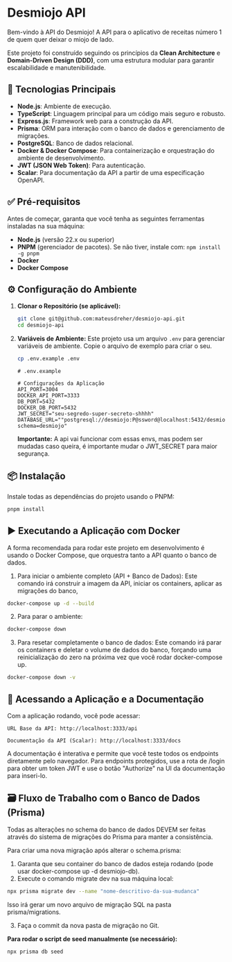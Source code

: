 # Desmiojo API

Bem-vindo à API do Desmiojo! A API para o aplicativo de receitas número 1 de quem quer deixar o miojo de lado.

Este projeto foi construído seguindo os princípios da **Clean Architecture** e **Domain-Driven Design (DDD)**, com uma estrutura modular para garantir escalabilidade e manutenibilidade.

## 🚀 Tecnologias Principais

-   **Node.js**: Ambiente de execução.
-   **TypeScript**: Linguagem principal para um código mais seguro e robusto.
-   **Express.js**: Framework web para a construção da API.
-   **Prisma**: ORM para interação com o banco de dados e gerenciamento de migrações.
-   **PostgreSQL**: Banco de dados relacional.
-   **Docker & Docker Compose**: Para containerização e orquestração do ambiente de desenvolvimento.
-   **JWT (JSON Web Token)**: Para autenticação.
-   **Scalar**: Para documentação da API a partir de uma especificação OpenAPI.

## ✅ Pré-requisitos

Antes de começar, garanta que você tenha as seguintes ferramentas instaladas na sua máquina:

-   **Node.js** (versão 22.x ou superior)
-   **PNPM** (gerenciador de pacotes). Se não tiver, instale com: `npm install -g pnpm`
-   **Docker**
-   **Docker Compose**

## ⚙️ Configuração do Ambiente

1.  **Clonar o Repositório (se aplicável):**
    ```bash
    git clone git@github.com:mateusdreher/desmiojo-api.git
    cd desmiojo-api
    ```

2.  **Variáveis de Ambiente:**
    Este projeto usa um arquivo `.env` para gerenciar variáveis de ambiente. Copie o arquivo de exemplo para criar o seu.

    ```bash
    cp .env.example .env
    ```
    
    ```env
    # .env.example

    # Configurações da Aplicação
    API_PORT=3004
    DOCKER_API_PORT=3333
    DB_PORT=5432
    DOCKER_DB_PORT=5432
    JWT_SECRET="seu-segredo-super-secreto-shhhh"
    DATABASE_URL=""postgresql://desmiojo:P@ssword@localhost:5432/desmiojo_db?schema=desmiojo"
    ```
    **Importante:** A api vai funcionar com essas envs, mas podem ser mudadas caso queira, é importante mudar o JWT_SECRET para maior segurança.

## 📦 Instalação

Instale todas as dependências do projeto usando o PNPM:

```bash
pnpm install
```

## ▶️ Executando a Aplicação com Docker

A forma recomendada para rodar este projeto em desenvolvimento é usando o Docker Compose, que orquestra tanto a API quanto o banco de dados.
  1. Para iniciar o ambiente completo (API + Banco de Dados):
  Este comando irá construir a imagem da API, iniciar os containers, aplicar as migrações do banco,

```bash
docker-compose up -d --build
```

2. Para parar o ambiente:

```bash
docker-compose down
```
3. Para resetar completamente o banco de dados:
Este comando irá parar os containers e deletar o volume de dados do banco, forçando uma reinicialização do zero na próxima vez que você rodar docker-compose up.

```bash
docker-compose down -v
```


## 📖 Acessando a Aplicação e a Documentação

Com a aplicação rodando, você pode acessar:

    URL Base da API: http://localhost:3333/api

    Documentação da API (Scalar): http://localhost:3333/docs

A documentação é interativa e permite que você teste todos os endpoints diretamente pelo navegador. Para endpoints protegidos, use a rota de /login para obter um token JWT e use o botão "Authorize" na UI da documentação para inseri-lo.

## 🗃️ Fluxo de Trabalho com o Banco de Dados (Prisma)

Todas as alterações no schema do banco de dados DEVEM ser feitas através do sistema de migrações do Prisma para manter a consistência.

Para criar uma nova migração após alterar o schema.prisma:

1. Garanta que seu container do banco de dados esteja rodando (pode usar docker-compose up -d desmiojo-db).
2. Execute o comando migrate dev na sua máquina local:
```bash
npx prisma migrate dev --name "nome-descritivo-da-sua-mudanca"
```
  Isso irá gerar um novo arquivo de migração SQL na pasta prisma/migrations.

3. Faça o commit da nova pasta de migração no Git.

**Para rodar o script de seed manualmente (se necessário):**
```bash
npx prisma db seed
```
